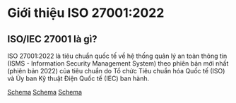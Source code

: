 # Giới thiệu ISO 27001:2022

## ISO/IEC 27001 là gì?

ISO 27001:2022 là tiêu chuẩn quốc tế về hệ thống quản lý an toàn thông tin (ISMS - Information Security Management System) theo phiên bản mới nhất (phiên bản 2022) của tiêu chuẩn do Tổ chức Tiêu chuẩn hóa Quốc tế (ISO) và Ủy ban Kỹ thuật Điện Quốc tế (IEC) ban hành.

[Schema](page_7_img_0.png)
[Schema](page_7_img_1.png)
[Schema](page_7_img_2.png)
